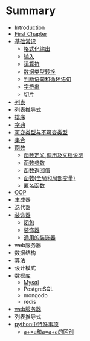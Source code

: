 # Summary

* [Introduction](README.md)
* [First Chapter](chapter1.md)
* [基础常识](chang-shi.md)
  * [格式化输出](chang-shi/ge-shi-hua-shu-chu.md)
  * [输入](chang-shi/shu-ru.md)
  * [运算符](chang-shi/yun-suan-fu.md)
  * [数据类型转换](chang-shi/shu-ju-lei-xing-zhuan-huan.md)
  * [判断语句和循环语句](chang-shi/pan-duan-yu-ju-he-xun-huan-yu-ju.md)
  * [字符串](chang-shi/zi-fu-chuan.md)
  * [切片](chang-shi/qie-pian.md)
* [列表](lie-biao.md)
* [列表推导式](lie-biao-tui-dao-shi.md)
* [排序](pai-xu.md)
* [字典](zi-dian.md)
* [可变类型与不可变类型](ke-bian-lei-xing-yu-bu-ke-bian-lei-xing.md)
* [集合](ji-he.md)
* [函数](han-shu.md)
  * [函数定义,调用及文档说明](han-shu/han-shu-ding-yi-he-diao-yong.md)
  * [函数参数](han-shu/han-shu-can-shu.md)
  * [函数返回值](han-shu/han-shu-fan-hui-zhi.md)
  * [函数\(全局和局部变量\)](han-shu/han-657028-quan-ju-he-ju-bu-bian-91cf29.md)
  * [匿名函数](han-shu/ni-ming-han-shu.md)
* [OOP](oop.md)
* 生成器
* 迭代器
* [装饰器](zhuang-shi-qi.md)
  * [闭包](zhuang-shi-qi/bi-bao.md)
  * [装饰器](zhuang-shi-qi/han-can-shu-de-zhuang-shi-qi.md)
  * [通用的装饰器](zhuang-shi-qi/tong-yong-de-zhuang-shi-qi.md)
* web服务器
* 数据结构
* 算法
* 设计模式
* [数据库](shu-ju-ku.md)
  * [Mysql](shu-ju-ku/mysql.md)
  * PostgreSQL
  * mongodb
  * redis
* [web服务器](webfu-wu-qi.md)
* 列表推导式
* [python中特殊事项](pythonzhong-te-shu-shi-xiang.md)
  * [a+=a和a=a+a的区别](pythonzhong-te-shu-shi-xiang/a+ahe-a-a-+-a-de-qu-bie.md)

